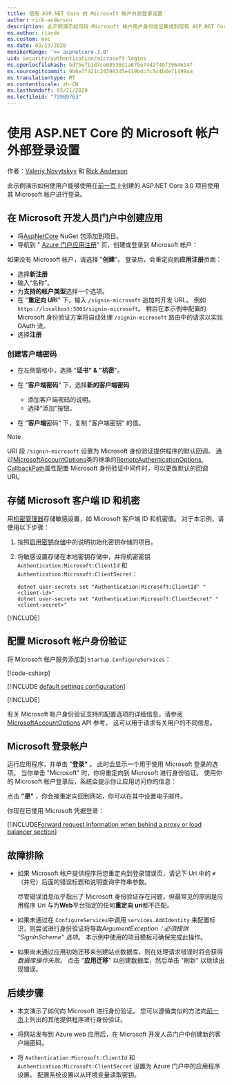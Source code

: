 ```yaml
---
title: 使用 ASP.NET Core 的 Microsoft 帐户外部登录设置
author: rick-anderson
description: 此示例演示如何将 Microsoft 帐户用户身份验证集成到现有 ASP.NET Core 应用中。
ms.author: riande
ms.custom: mvc
ms.date: 03/19/2020
monikerRange: '>= aspnetcore-3.0'
uid: security/authentication/microsoft-logins
ms.openlocfilehash: bd75efb1d7ce08538d1a67be74d2f40f3964614f
ms.sourcegitcommit: 9b6e7f421c243963d5e419bdcfc5c4bde71499aa
ms.translationtype: MT
ms.contentlocale: zh-CN
ms.lasthandoff: 03/21/2020
ms.locfileid: "79989763"
---
```

# <a name="microsoft-account-external-login-setup-with-aspnet-core"></a>使用 ASP.NET Core 的 Microsoft 帐户外部登录设置

作者：[Valeriy Novytskyy](https://github.com/01binary) 和 [Rick Anderson](https://twitter.com/RickAndMSFT)

此示例演示如何使用户能够使用在[前一页](xref:security/authentication/social/index)上创建的 ASP.NET Core 3.0 项目使用其 Microsoft 帐户进行登录。

## <a name="create-the-app-in-microsoft-developer-portal"></a>在 Microsoft 开发人员门户中创建应用

* 将[AspNetCore](https://www.nuget.org/packages/Microsoft.AspNetCore.Authentication.MicrosoftAccount/) NuGet 包添加到项目。
* 导航到 " [Azure 门户应用注册](https://go.microsoft.com/fwlink/?linkid=2083908)" 页，创建或登录到 Microsoft 帐户：

如果没有 Microsoft 帐户，请选择 "**创建**"。 登录后，会重定向到**应用注册**页面：

* 选择**新注册**
* 输入“名称”。
* 为**支持的帐户类型**选择一个选项。  <!-- Accounts for any org work with MS domain accounts. Most folks probably want the last option, personal MS accounts -->
* 在 "**重定向 URI**" 下，输入 `/signin-microsoft` 追加的开发 URL。 例如 `https://localhost:5001/signin-microsoft`。 稍后在本示例中配置的 Microsoft 身份验证方案将自动处理 `/signin-microsoft` 路由中的请求以实现 OAuth 流。
* 选择**注册**

### <a name="create-client-secret"></a>创建客户端密码

* 在左侧窗格中，选择 "**证书" & "机密**"。
* 在 "**客户端密码**" 下，选择**新的客户端密码**

  * 添加客户端密码的说明。
  * 选择“添加”按钮。

* 在 "**客户端**密码" 下，复制 "客户端密钥" 的值。

> [!NOTE]
> URI 段 `/signin-microsoft` 设置为 Microsoft 身份验证提供程序的默认回调。 通过[MicrosoftAccountOptions](/dotnet/api/microsoft.aspnetcore.authentication.microsoftaccount.microsoftaccountoptions)类的继承的[RemoteAuthenticationOptions. CallbackPath](/dotnet/api/microsoft.aspnetcore.authentication.remoteauthenticationoptions.callbackpath)属性配置 Microsoft 身份验证中间件时，可以更改默认的回调 URI。

## <a name="store-the-microsoft-client-id-and-secret"></a>存储 Microsoft 客户端 ID 和机密

用[机密管理器](xref:security/app-secrets)存储敏感设置，如 Microsoft 客户端 ID 和机密值。 对于本示例，请使用以下步骤：

1. 按照[启用密钥存储](xref:security/app-secrets#enable-secret-storage)中的说明初始化密钥存储的项目。
1. 将敏感设置存储在本地密钥存储中，并将机密密钥 `Authentication:Microsoft:ClientId` 和 `Authentication:Microsoft:ClientSecret`：

    ```dotnetcli
    dotnet user-secrets set "Authentication:Microsoft:ClientId" "<client-id>"
    dotnet user-secrets set "Authentication:Microsoft:ClientSecret" "<client-secret>"
    ```

[!INCLUDE[](~/includes/environmentVarableColon.md)]

## <a name="configure-microsoft-account-authentication"></a>配置 Microsoft 帐户身份验证

将 Microsoft 帐户服务添加到 `Startup.ConfigureServices`：

[!code-csharp[](~/security/authentication/social/social-code/3.x/StartupMS3x.cs?name=snippet&highlight=10-14)]

[!INCLUDE [default settings configuration](includes/default-settings.md)]

[!INCLUDE[](includes/chain-auth-providers.md)]

有关 Microsoft 帐户身份验证支持的配置选项的详细信息，请参阅[MicrosoftAccountOptions](/dotnet/api/microsoft.aspnetcore.builder.microsoftaccountoptions) API 参考。 这可以用于请求有关用户的不同信息。

## <a name="sign-in-with-microsoft-account"></a>Microsoft 登录帐户

运行应用程序，并单击 "**登录"** 。 此时会显示一个用于使用 Microsoft 登录的选项。 当你单击 "Microsoft" 时，你将重定向到 Microsoft 进行身份验证。 使用你的 Microsoft 帐户登录后，系统会提示你让应用访问你的信息：

点击 **"是"** ，你会被重定向回到网站，你可以在其中设置电子邮件。

你现在已使用 Microsoft 凭据登录：

[!INCLUDE[Forward request information when behind a proxy or load balancer section](includes/forwarded-headers-middleware.md)]

## <a name="troubleshooting"></a>故障排除

* 如果 Microsoft 帐户提供程序将您重定向到登录错误页，请记下 Uri 中的 `#` （井号）后面的错误标题和说明查询字符串参数。

  尽管错误消息似乎指出了 Microsoft 身份验证存在问题，但最常见的原因是应用程序 Uri 与为**Web**平台指定的任何**重定向 uri**都不匹配。
* 如果未通过在 `ConfigureServices`中调用 `services.AddIdentity` 来配置标识，则尝试进行身份验证将导致*ArgumentException：必须提供 "SignInScheme" 选项*。 本示例中使用的项目模板可确保完成此操作。
* 如果尚未通过应用初始迁移来创建站点数据库，则在处理请求错误时将会获得*数据库操作失败*。 点击 "**应用迁移**" 以创建数据库，然后单击 "刷新" 以继续出现错误。

## <a name="next-steps"></a>后续步骤

* 本文演示了如何向 Microsoft 进行身份验证。 您可以遵循类似的方法向[前一页](xref:security/authentication/social/index)上列出的其他提供程序进行身份验证。

* 将网站发布到 Azure web 应用后，在 Microsoft 开发人员门户中创建新的客户端密码。

* 将 `Authentication:Microsoft:ClientId` 和 `Authentication:Microsoft:ClientSecret` 设置为 Azure 门户中的应用程序设置。 配置系统设置以从环境变量读取密钥。
